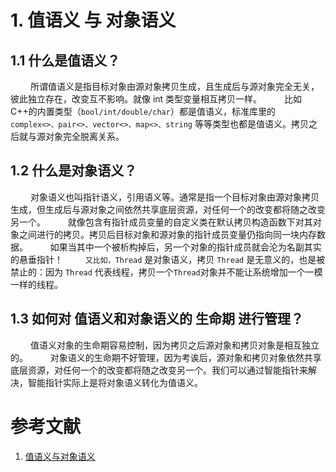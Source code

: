 # 1. 值语义 与 对象语义
## 1.1 什么是值语义？
&emsp;&emsp; 所谓值语义是指目标对象由源对象拷贝生成，且生成后与源对象完全无关，彼此独立存在，改变互不影响。就像 int 类型变量相互拷贝一样。
&emsp;&emsp; 比如C++的内置类型（`bool/int/double/char`）都是值语义，标准库里的 `complex<>、pair<>、vector<>、map<>、string` 等等类型也都是值语义。拷贝之后就与源对象完全脱离关系。

## 1.2 什么是对象语义？
&emsp;&emsp; 对象语义也叫指针语义，引用语义等。通常是指一个目标对象由源对象拷贝生成，但生成后与源对象之间依然共享底层资源，对任何一个的改变都将随之改变另一个。
&emsp;&emsp; 就像包含有指针成员变量的自定义类在默认拷贝构造函数下对其对象之间进行的拷贝。拷贝后目标对象和源对象的指针成员变量仍指向同一块内存数据。
&emsp;&emsp; 如果当其中一个被析构掉后，另一个对象的指针成员就会沦为名副其实的悬垂指针！
&emsp;&emsp; `又比如，Thread` 是对象语义，拷贝 `Thread` 是无意义的，也是被禁止的：因为 `Thread` 代表线程，拷贝一个`Thread`对象并不能让系统增加一个一模一样的线程。

## 1.3 如何对 值语义和对象语义的 生命期 进行管理？
&emsp;&emsp; 值语义对象的生命期容易控制，因为拷贝之后源对象和拷贝对象是相互独立的。
&emsp;&emsp; 对象语义的生命期不好管理，因为考诶后，源对象和拷贝对象依然共享底层资源，对任何一个的改变都将随之改变另一个。我们可以通过智能指针来解决，智能指针实际上是将对象语义转化为值语义。




# 参考文献
1. [值语义与对象语义](https://www.cnblogs.com/meihao1203/p/8793035.html)